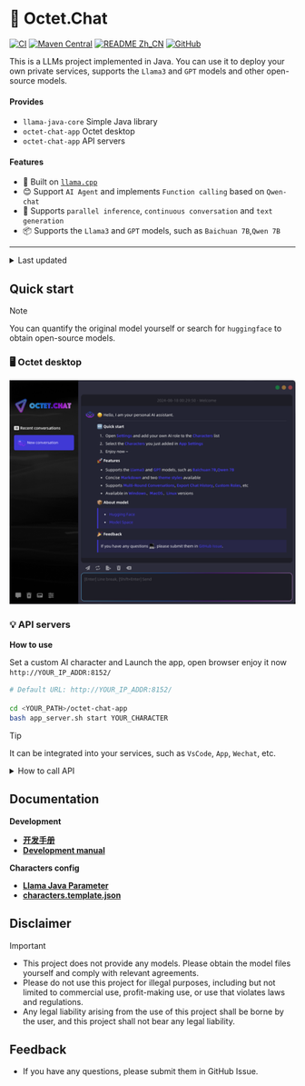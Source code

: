 # 🚀 Octet.Chat


[![CI](https://github.com/eoctet/octet.chat/actions/workflows/maven_build_deploy.yml/badge.svg)](https://github.com/eoctet/octet.chat/actions/workflows/maven_build_deploy.yml)
[![Maven Central](https://img.shields.io/maven-central/v/chat.octet/llama-java-core?color=orange)](https://mvnrepository.com/artifact/chat.octet/llama-java-core)
[![README Zh_CN](https://img.shields.io/badge/Lang-中文-red)](./README.Zh_CN.md)
[![GitHub](https://img.shields.io/github/license/eoctet/llama-java?color=green)](https://opensource.org/licenses/MIT)

This is a LLMs project implemented in Java.
You can use it to deploy your own private services, supports the `Llama3` and `GPT` models and other open-source models.

#### Provides
- `llama-java-core` Simple Java library
- `octet-chat-app`  Octet desktop
- `octet-chat-app` API servers

#### Features
- 🦙 Built on [`llama.cpp`](https://github.com/ggerganov/llama.cpp)
- 😊 Support `AI Agent` and implements `Function calling` based on `Qwen-chat`
- 🤖 Supports `parallel inference`, `continuous conversation` and `text generation`
- 📦 Supports the `Llama3` and `GPT` models, such as `Baichuan 7B`,`Qwen 7B`

----

<details>

<summary>Last updated</summary>

   ...

- [X] 🚀 Supported dynamic temperature sampling.
- [X] 🚀 Added WebUI to octet-chat-app.
- [X] 🚀 Updated API parameters.
- [X] 🚀 Optimized chat formatter and Windows Cli.
- [X] 🚀 Refactored function calls, Optimized chat formatter and APIs.

</details>

## Quick start

> [!NOTE]
>
> You can quantify the original model yourself or search for `huggingface` to obtain open-source models.


### 🖥 Octet desktop

![Octet Agent](docs/desktop_ui2.png)


### 💡 API servers

__How to use__

Set a custom AI character and Launch the app, open browser enjoy it now `http://YOUR_IP_ADDR:8152/`

```bash
# Default URL: http://YOUR_IP_ADDR:8152/

cd <YOUR_PATH>/octet-chat-app
bash app_server.sh start YOUR_CHARACTER
```

> [!TIP]
>
> It can be integrated into your services, such as `VsCode`, `App`, `Wechat`, etc.

<details>

<summary>How to call API</summary>

> Api docs: http://127.0.0.1:8152/swagger-ui.html

```shell
curl --location 'http://127.0.0.1:8152/v1/chat/completions' \
--header 'Content-Type: application/json' \
--data '{
    "messages": [
        {
            "role": "USER",
            "content": "Who are you?"
        }
    ],
    "user": "User",
    "stream": true
}'
```

The API will return data in a stream format:

```json
{
    "id": "octetchat-98fhd2dvj7",
    "model": "Llama2-chat",
    "created": 1695614393810,
    "choices": [
        {
            "index": 0,
            "delta": {
                "content": "Hi"
            },
            "finish_reason": "NONE"
        }
    ]
}
```

</details>


## Documentation

__Development__

- __[开发手册](https://github.com/eoctet/octet.chat/wiki/开发手册)__
- __[Development manual](https://github.com/eoctet/octet.chat/wiki/Development-manual)__

__Characters config__

- __[Llama Java Parameter](https://github.com/eoctet/octet.chat/wiki/Llama-Java-parameters)__
- __[characters.template.json](octet-chat-app/characters/characters.template.json)__


## Disclaimer

> [!IMPORTANT]
>
> - This project does not provide any models. Please obtain the model files yourself and comply with relevant agreements.
> - Please do not use this project for illegal purposes, including but not limited to commercial use, profit-making use, or use that violates laws and regulations.
> - Any legal liability arising from the use of this project shall be borne by the user, and this project shall not bear any legal liability.

## Feedback

- If you have any questions, please submit them in GitHub Issue.
